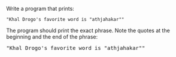 
Write a program that prints:

```
"Khal Drogo's favorite word is "athjahakar""
```

The program should print the exact phrase. Note the quotes at the beginning and the end of the phrase:

<pre class='hexlet-basics-output'>
"Khal Drogo's favorite word is "athjahakar""
</pre>
